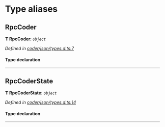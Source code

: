 

# Type aliases

<a id="rpccoder"></a>

##  RpcCoder

**Ƭ RpcCoder**: *`object`*

*Defined in [coder/json/types.d.ts:7](https://github.com/polkadot-js/api/blob/01435c1/packages/api-provider/src/coder/json/types.d.ts#L7)*

#### Type declaration

___
<a id="rpccoderstate"></a>

##  RpcCoderState

**Ƭ RpcCoderState**: *`object`*

*Defined in [coder/json/types.d.ts:14](https://github.com/polkadot-js/api/blob/01435c1/packages/api-provider/src/coder/json/types.d.ts#L14)*

#### Type declaration

___

